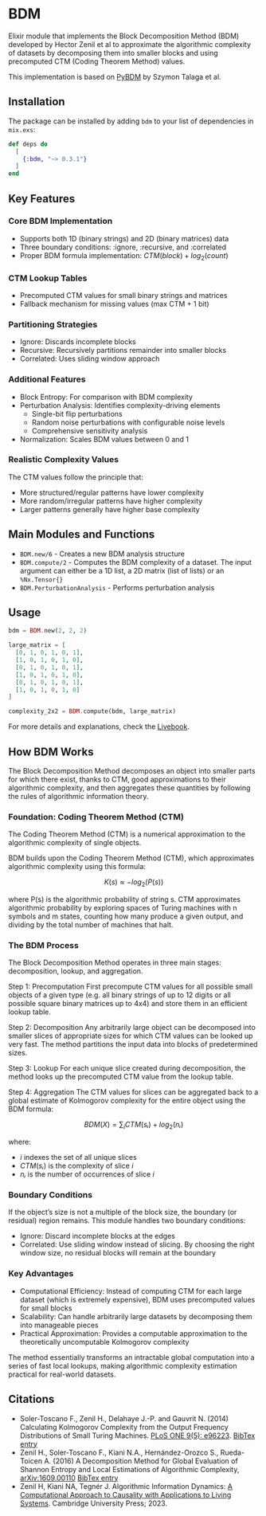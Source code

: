 # BDM

Elixir module that implements the Block Decomposition Method (BDM) developed by Hector Zenil et al to approximate the algorithmic complexity of datasets by decomposing them into smaller blocks and using precomputed CTM (Coding Theorem Method) values.

This implementation is based on [PyBDM](http://github.com/sztal/pybdm) by Szymon Talaga et al.

## Installation

The package can be installed by adding `bdm` to your list of dependencies in `mix.exs`:

```elixir
def deps do
  [
    {:bdm, "~> 0.3.1"}
  ]
end
```

## Key Features

### Core BDM Implementation

* Supports both 1D (binary strings) and 2D (binary matrices) data
* Three boundary conditions: :ignore, :recursive, and :correlated
* Proper BDM formula implementation: $CTM(block) + log_2(count)$

### CTM Lookup Tables

* Precomputed CTM values for small binary strings and matrices
* Fallback mechanism for missing values (max CTM + 1 bit)

### Partitioning Strategies

* Ignore: Discards incomplete blocks
* Recursive: Recursively partitions remainder into smaller blocks
* Correlated: Uses sliding window approach

### Additional Features

* Block Entropy: For comparison with BDM complexity
* Perturbation Analysis: Identifies complexity-driving elements
  * Single-bit flip perturbations
  * Random noise perturbations with configurable noise levels
  * Comprehensive sensitivity analysis
* Normalization: Scales BDM values between 0 and 1

### Realistic Complexity Values

The CTM values follow the principle that:

* More structured/regular patterns have lower complexity
* More random/irregular patterns have higher complexity
* Larger patterns generally have higher base complexity

## Main Modules and Functions

* `BDM.new/6` - Creates a new BDM analysis structure
* `BDM.compute/2` - Computes the BDM complexity of a dataset. The input argument can either be a 1D list, a 2D matrix (list of lists) or an `%Nx.Tensor{}`
* `BDM.PerturbationAnalysis` - Performs perturbation analysis

## Usage

```elixir
bdm = BDM.new(2, 2, 2)

large_matrix = [
  [0, 1, 0, 1, 0, 1],
  [1, 0, 1, 0, 1, 0],
  [0, 1, 0, 1, 0, 1],
  [1, 0, 1, 0, 1, 0],
  [0, 1, 0, 1, 0, 1],
  [1, 0, 1, 0, 1, 0]
]

complexity_2x2 = BDM.compute(bdm, large_matrix)
```

For more details and explanations, check the [Livebook](examples.livemd).

## How BDM Works

The Block Decomposition Method decomposes an object into smaller parts for which there exist, thanks to CTM, good approximations to their algorithmic complexity, and then aggregates these quantities by following the rules of algorithmic information theory.

### Foundation: Coding Theorem Method (CTM)

The Coding Theorem Method (CTM) is a numerical approximation to the algorithmic complexity of single objects.

BDM builds upon the Coding Theorem Method (CTM), which approximates algorithmic complexity using this formula:

$$
K(s) ≈ -log_2(P(s))
$$

where P(s) is the algorithmic probability of string s. CTM approximates algorithmic probability by exploring spaces of Turing machines with n symbols and m states, counting how many produce a given output, and dividing by the total number of machines that halt.

### The BDM Process

The Block Decomposition Method operates in three main stages: decomposition, lookup, and aggregation.

Step 1: Precomputation
First precompute CTM values for all possible small objects of a given type (e.g. all binary strings of up to 12 digits or all possible square binary matrices up to 4x4) and store them in an efficient lookup table.

Step 2: Decomposition
Any arbitrarily large object can be decomposed into smaller slices of appropriate sizes for which CTM values can be looked up very fast. The method partitions the input data into blocks of predetermined sizes.

Step 3: Lookup
For each unique slice created during decomposition, the method looks up the precomputed CTM value from the lookup table.

Step 4: Aggregation
The CTM values for slices can be aggregated back to a global estimate of Kolmogorov complexity for the entire object using the BDM formula:

$$
BDM(X) = \sum_i{CTM(sᵢ) + log_2(nᵢ)}
$$

where:

* $i$ indexes the set of all unique slices
* $CTM(sᵢ)$ is the complexity of slice $i$
* $nᵢ$ is the number of occurrences of slice $i$

### Boundary Conditions

If the object’s size is not a multiple of the block size, the boundary (or residual) region remains. This module handles two boundary conditions:

* Ignore: Discard incomplete blocks at the edges
* Correlated: Use sliding window instead of slicing. By choosing the right window size, no residual blocks will remain at the boundary

### Key Advantages

* Computational Efficiency: Instead of computing CTM for each large dataset (which is extremely expensive), BDM uses precomputed values for small blocks
* Scalability: Can handle arbitrarily large datasets by decomposing them into manageable pieces
* Practical Approximation: Provides a computable approximation to the theoretically uncomputable Kolmogorov complexity

The method essentially transforms an intractable global computation into a series of fast local lookups, making algorithmic complexity estimation practical for real-world datasets.

## Citations

* Soler-Toscano F., Zenil H., Delahaye J.-P. and Gauvrit N. (2014) Calculating Kolmogorov Complexity from the Output Frequency Distributions of Small Turing Machines. [PLoS ONE 9(5): e96223](http://www.plosone.org/article/info%3Adoi%2F10.1371%2Fjournal.pone.0096223). [BibTex entry](https://complexity-calculator.com/BibTex/frequencyBibTex.txt)
* Zenil H., Soler-Toscano F., Kiani N.A., Hernández-Orozco S., Rueda-Toicen A. (2016) A Decomposition Method for Global Evaluation of Shannon Entropy and Local Estimations of Algorithmic Complexity, [arXiv:1609.00110](https://arxiv.org/abs/1609.00110) [BibTex entry](https://complexity-calculator.com/BibTex/bdmBibTex.txt)
* Zenil H, Kiani NA, Tegnér J. Algorithmic Information Dynamics: [A Computational Approach to Causality with Applications to Living Systems](https://www.cambridge.org/core/books/algorithmic-information-dynamics/6ABDAD480E710BAD5180CED0C4822BDB). Cambridge University Press; 2023.

